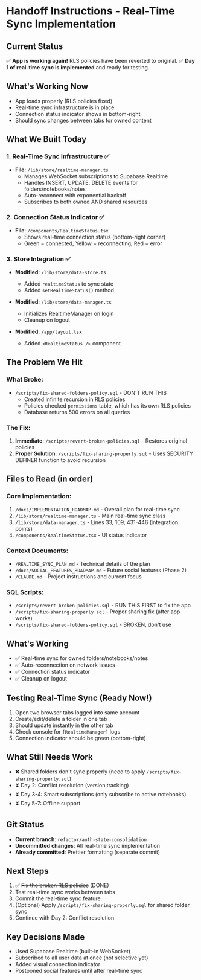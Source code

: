 # Handoff Instructions - Real-Time Sync Implementation

## Current Status

✅ **App is working again!** RLS policies have been reverted to original.
✅ **Day 1 of real-time sync is implemented** and ready for testing.

## What's Working Now

- App loads properly (RLS policies fixed)
- Real-time sync infrastructure is in place
- Connection status indicator shows in bottom-right
- Should sync changes between tabs for owned content

## What We Built Today

### 1. Real-Time Sync Infrastructure ✅

- **File**: `/lib/store/realtime-manager.ts`
  - Manages WebSocket subscriptions to Supabase Realtime
  - Handles INSERT, UPDATE, DELETE events for folders/notebooks/notes
  - Auto-reconnect with exponential backoff
  - Subscribes to both owned AND shared resources

### 2. Connection Status Indicator ✅

- **File**: `/components/RealtimeStatus.tsx`
  - Shows real-time connection status (bottom-right corner)
  - Green = connected, Yellow = reconnecting, Red = error

### 3. Store Integration ✅

- **Modified**: `/lib/store/data-store.ts`
  - Added `realtimeStatus` to sync state
  - Added `setRealtimeStatus()` method

- **Modified**: `/lib/store/data-manager.ts`
  - Initializes RealtimeManager on login
  - Cleanup on logout

- **Modified**: `/app/layout.tsx`
  - Added `<RealtimeStatus />` component

## The Problem We Hit

### What Broke:

- `/scripts/fix-shared-folders-policy.sql` - DON'T RUN THIS
  - Created infinite recursion in RLS policies
  - Policies checked `permissions` table, which has its own RLS policies
  - Database returns 500 errors on all queries

### The Fix:

1. **Immediate**: `/scripts/revert-broken-policies.sql` - Restores original policies
2. **Proper Solution**: `/scripts/fix-sharing-properly.sql` - Uses SECURITY DEFINER function to avoid recursion

## Files to Read (in order)

### Core Implementation:

1. `/docs/IMPLEMENTATION_ROADMAP.md` - Overall plan for real-time sync
2. `/lib/store/realtime-manager.ts` - Main real-time sync class
3. `/lib/store/data-manager.ts` - Lines 33, 109, 431-446 (integration points)
4. `/components/RealtimeStatus.tsx` - UI status indicator

### Context Documents:

- `/REALTIME_SYNC_PLAN.md` - Technical details of the plan
- `/docs/SOCIAL_FEATURES_ROADMAP.md` - Future social features (Phase 2)
- `/CLAUDE.md` - Project instructions and current focus

### SQL Scripts:

- `/scripts/revert-broken-policies.sql` - RUN THIS FIRST to fix the app
- `/scripts/fix-sharing-properly.sql` - Proper sharing fix (after app works)
- `/scripts/fix-shared-folders-policy.sql` - BROKEN, don't use

## What's Working

- ✅ Real-time sync for owned folders/notebooks/notes
- ✅ Auto-reconnection on network issues
- ✅ Connection status indicator
- ✅ Cleanup on logout

## Testing Real-Time Sync (Ready Now!)

1. Open two browser tabs logged into same account
2. Create/edit/delete a folder in one tab
3. Should update instantly in the other tab
4. Check console for `[RealtimeManager]` logs
5. Connection indicator should be green (bottom-right)

## What Still Needs Work

- ❌ Shared folders don't sync properly (need to apply `/scripts/fix-sharing-properly.sql`)
- ⏳ Day 2: Conflict resolution (version tracking)
- ⏳ Day 3-4: Smart subscriptions (only subscribe to active notebooks)
- ⏳ Day 5-7: Offline support

## Git Status

- **Current branch**: `refactor/auth-state-consolidation`
- **Uncommitted changes**: All real-time sync implementation
- **Already committed**: Prettier formatting (separate commit)

## Next Steps

1. ✅ ~~Fix the broken RLS policies~~ (DONE)
2. Test real-time sync works between tabs
3. Commit the real-time sync feature
4. (Optional) Apply `/scripts/fix-sharing-properly.sql` for shared folder sync
5. Continue with Day 2: Conflict resolution

## Key Decisions Made

- Used Supabase Realtime (built-in WebSocket)
- Subscribed to all user data at once (not selective yet)
- Added visual connection indicator
- Postponed social features until after real-time sync
